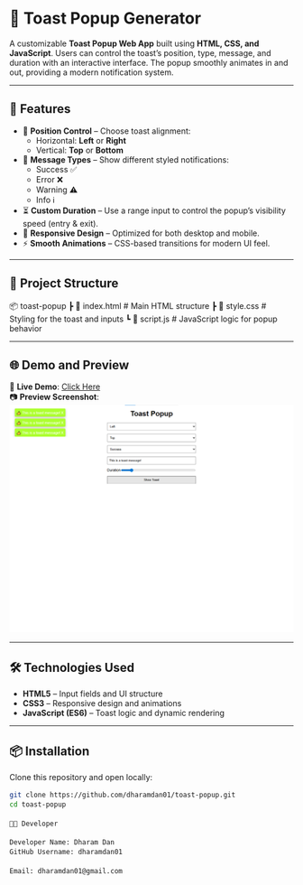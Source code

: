 # 🍞 Toast Popup Generator

A customizable **Toast Popup Web App** built using **HTML, CSS, and JavaScript**. Users can control the toast’s position, type, message, and duration with an interactive interface. The popup smoothly animates in and out, providing a modern notification system.

---

## 🚀 Features
- 🎯 **Position Control** – Choose toast alignment:
  - Horizontal: **Left** or **Right**  
  - Vertical: **Top** or **Bottom**
- 📝 **Message Types** – Show different styled notifications:
  - Success ✅  
  - Error ❌  
  - Warning ⚠️  
  - Info ℹ️  
- ⏳ **Custom Duration** – Use a range input to control the popup’s visibility speed (entry & exit).  
- 📱 **Responsive Design** – Optimized for both desktop and mobile.  
- ⚡ **Smooth Animations** – CSS-based transitions for modern UI feel.  

---

## 📂 Project Structure
📦 toast-popup
┣ 📜 index.html # Main HTML structure
┣ 📜 style.css # Styling for the toast and inputs
┗ 📜 script.js # JavaScript logic for popup behavior


---

## 🌐 Demo and Preview
🔗 **Live Demo**: [Click Here](#)  
📷 **Preview Screenshot**:  
![Preview](/assests/project-demo.png)

---

## 🛠️ Technologies Used
- **HTML5** – Input fields and UI structure  
- **CSS3** – Responsive design and animations  
- **JavaScript (ES6)** – Toast logic and dynamic rendering  

---

## 📦 Installation
Clone this repository and open locally:

```bash
git clone https://github.com/dharamdan01/toast-popup.git
cd toast-popup

👨‍💻 Developer

Developer Name: Dharam Dan
GitHub Username: dharamdan01

Email: dharamdan01@gmail.com